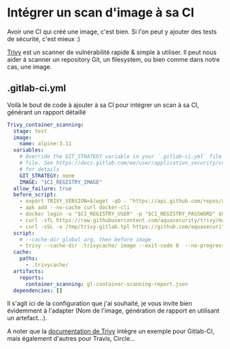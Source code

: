 # Intégrer un scan d'image à sa CI

Avoir une CI qui créé une image, c'est bien. Si l'on peut y ajouter des tests de sécurité, c'est mieux :)

[Trivy](https://github.com/aquasecurity/trivy) est un scanner de vulnérabilité rapide & simple à utiliser. Il peut nous aider à scanner un repository Git, un filesystem, ou bien comme dans notre cas, une image.

## .gitlab-ci.yml

Voilà le bout de code à ajouter à sa CI pour intégrer un scan à sa CI, générant un rapport détaillé

```yaml
Trivy_container_scanning:
  stage: test
  image:
    name: alpine:3.11
  variables:
    # Override the GIT_STRATEGY variable in your `.gitlab-ci.yml` file and set it to `fetch` if you want to provide a `clair-whitelist.yml`
    # file. See https://docs.gitlab.com/ee/user/application_security/container_scanning/index.html#overriding-the-container-scanning-template
    # for details
    GIT_STRATEGY: none
    IMAGE: "$CI_REGISTRY_IMAGE"
  allow_failure: true
  before_script:
    - export TRIVY_VERSION=$(wget -qO - "https://api.github.com/repos/aquasecurity/trivy/releases/latest" | grep '"tag_name":' | sed -E 's/.*"v([^"]+)".*/\1/')
    - apk add --no-cache curl docker-cli
    - docker login -u "$CI_REGISTRY_USER" -p "$CI_REGISTRY_PASSWORD" $CI_REGISTRY
    - curl -sfL https://raw.githubusercontent.com/aquasecurity/trivy/main/contrib/install.sh | sh -s -- -b /usr/local/bin ${TRIVY_VERSION}
    - curl -sSL -o /tmp/trivy-gitlab.tpl https://github.com/aquasecurity/trivy/raw/${TRIVY_VERSION}/contrib/gitlab.tpl
  script:
    # --cache-dir global arg, then before image
    - trivy --cache-dir .trivycache/ image --exit-code 0  --no-progress --format template --template "@/tmp/trivy-gitlab.tpl" -o gl-container-scanning-report.json $IMAGE
  cache:
    paths:
      - .trivycache/
  artifacts:
    reports:
      container_scanning: gl-container-scanning-report.json
  dependencies: []
```

Il s'agit ici de la configuration que j'ai souhaité, je vous invite bien évidemment à l'adapter (Nom de l'image, génération de rapport en utilisant un artefact...).

A noter que la [documentation de Trivy](https://aquasecurity.github.io/trivy/v0.28.1/docs/integrations/gitlab-ci/) intègre un exemple pour Gitlab-CI, mais également d'autres pour Travis, Circle...
